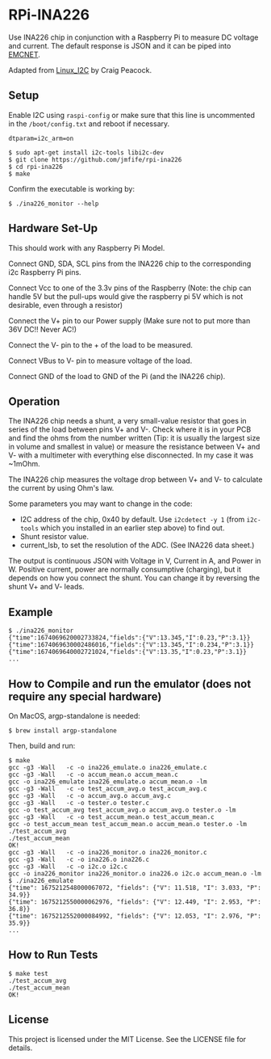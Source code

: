 # RPi-INA226

Use INA226 chip in conjunction with a Raspberry Pi to measure 
DC voltage and current.  The default response is JSON and it 
can be piped into [EMCNET](https://github.com/jmfife/emcnet).

Adapted from [Linux_I2C](https://github.com/craigpeacock/Linux_I2C) by Craig Peacock.

## Setup

Enable I2C using `raspi-config` or make sure that this line is uncommented in the `/boot/config.txt` and reboot if necessary.

```dtparam=i2c_arm=on```

```
$ sudo apt-get install i2c-tools libi2c-dev
$ git clone https://github.com/jmfife/rpi-ina226
$ cd rpi-ina226
$ make
```

Confirm the executable is working by:

```
$ ./ina226_monitor --help
```

## Hardware Set-Up

This should work with any Raspberry Pi Model.

Connect GND, SDA, SCL pins from the INA226 chip to the corresponding i2c Raspberry Pi pins.

Connect Vcc to one of the 3.3v pins of the Raspberry (Note: the chip can handle 5V but the pull-ups would give the 
raspberry pi 5V which is not desirable, even through a resistor)

Connect the V+ pin to our Power supply (Make sure not to put more than 36V DC!! Never AC!)

Connect the V- pin to the + of the load to be measured.

Connect VBus to V- pin to measure voltage of the load.

Connect GND of the load to GND of the Pi (and the INA226 chip).

## Operation

The INA226 chip needs a shunt, a very small-value resistor
that goes in series of the load between pins V+ and V-. 
Check where it is in your PCB and find the ohms from the number
written (Tip: it is usually the largest size in volume and 
smallest in value) or measure the resistance between V+ and V- 
with a multimeter with everything else disconnected. 
In my case it was ~1mOhm.

The INA226 chip measures the voltage drop between V+ and V- to
calculate the current by using Ohm's law.

Some parameters you may want to change in the code:
* I2C address of the chip, 0x40 by default. Use `i2cdetect -y 1`
(from `i2c-tools` which you installed in an earlier step above) to 
find out.
* Shunt resistor value.
* current_lsb, to set the resolution of the ADC.  (See INA226 data sheet.)

The output is continuous JSON with Voltage in V, Current in A, and
Power in W. Positive current, power are normally consumptive
(charging), but it depends on how you connect the shunt.  You can
change it by reversing the shunt V+ and V- leads.

## Example

```
$ ./ina226_monitor
{"time":1674069620002733824,"fields":{"V":13.345,"I":0.23,"P":3.1}}
{"time":1674069630002486016,"fields":{"V":13.345,"I":0.234,"P":3.1}}
{"time":1674069640002721024,"fields":{"V":13.35,"I":0.23,"P":3.1}}
...
```

## How to Compile and run the emulator (does not require any special hardware)

On MacOS, argp-standalone is needed:

```
$ brew install argp-standalone
```

Then, build and run:

```
$ make
gcc -g3 -Wall   -c -o ina226_emulate.o ina226_emulate.c
gcc -g3 -Wall   -c -o accum_mean.o accum_mean.c
gcc -o ina226_emulate ina226_emulate.o accum_mean.o -lm 
gcc -g3 -Wall   -c -o test_accum_avg.o test_accum_avg.c
gcc -g3 -Wall   -c -o accum_avg.o accum_avg.c
gcc -g3 -Wall   -c -o tester.o tester.c
gcc -o test_accum_avg test_accum_avg.o accum_avg.o tester.o -lm 
gcc -g3 -Wall   -c -o test_accum_mean.o test_accum_mean.c
gcc -o test_accum_mean test_accum_mean.o accum_mean.o tester.o -lm 
./test_accum_avg
./test_accum_mean
OK!
gcc -g3 -Wall   -c -o ina226_monitor.o ina226_monitor.c
gcc -g3 -Wall   -c -o ina226.o ina226.c
gcc -g3 -Wall   -c -o i2c.o i2c.c
gcc -o ina226_monitor ina226_monitor.o ina226.o i2c.o accum_mean.o -lm 
$ ./ina226_emulate 
{"time": 1675212548000067072, "fields": {"V": 11.518, "I": 3.033, "P": 34.9}}
{"time": 1675212550000062976, "fields": {"V": 12.449, "I": 2.953, "P": 36.8}}
{"time": 1675212552000084992, "fields": {"V": 12.053, "I": 2.976, "P": 35.9}}
...
```

## How to Run Tests

```
$ make test
./test_accum_avg
./test_accum_mean
OK!
```

## License

This project is licensed under the MIT License. See the LICENSE file for details.